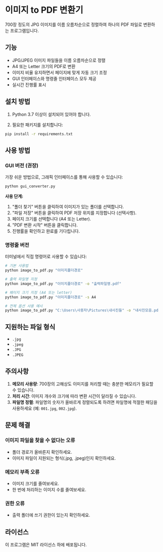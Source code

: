 # 이미지 to PDF 변환기

700장 정도의 JPG 이미지를 이름 오름차순으로 정렬하여 하나의 PDF 파일로 변환하는 프로그램입니다.

## 기능

- JPG/JPEG 이미지 파일들을 이름 오름차순으로 정렬
- A4 또는 Letter 크기의 PDF로 변환
- 이미지 비율 유지하면서 페이지에 맞게 자동 크기 조정
- GUI 인터페이스와 명령줄 인터페이스 모두 제공
- 실시간 진행률 표시

## 설치 방법

1. Python 3.7 이상이 설치되어 있어야 합니다.

2. 필요한 패키지를 설치합니다:
```bash
pip install -r requirements.txt
```

## 사용 방법

### GUI 버전 (권장)

가장 쉬운 방법으로, 그래픽 인터페이스를 통해 사용할 수 있습니다:

```bash
python gui_converter.py
```

**사용 단계:**
1. "폴더 찾기" 버튼을 클릭하여 이미지가 있는 폴더를 선택합니다.
2. "파일 저장" 버튼을 클릭하여 PDF 저장 위치를 지정합니다 (선택사항).
3. 페이지 크기를 선택합니다 (A4 또는 Letter).
4. "PDF 변환 시작" 버튼을 클릭합니다.
5. 진행률을 확인하고 완료를 기다립니다.

### 명령줄 버전

터미널에서 직접 명령어로 사용할 수 있습니다:

```bash
# 기본 사용법
python image_to_pdf.py "이미지폴더경로"

# 출력 파일명 지정
python image_to_pdf.py "이미지폴더경로" -o "출력파일명.pdf"

# 페이지 크기 지정 (A4 또는 letter)
python image_to_pdf.py "이미지폴더경로" -s A4

# 전체 옵션 사용 예시
python image_to_pdf.py "C:\Users\사용자\Pictures\내사진들" -o "내사진모음.pdf" -s A4
```

## 지원하는 파일 형식

- `.jpg`
- `.jpeg`
- `.JPG`
- `.JPEG`

## 주의사항

1. **메모리 사용량**: 700장의 고해상도 이미지를 처리할 때는 충분한 메모리가 필요할 수 있습니다.
2. **처리 시간**: 이미지 개수와 크기에 따라 변환 시간이 달라질 수 있습니다.
3. **파일명 정렬**: 파일명의 숫자가 올바르게 정렬되도록 하려면 파일명에 적절한 패딩을 사용하세요 (예: `001.jpg`, `002.jpg`).

## 문제 해결

### 이미지 파일을 찾을 수 없다는 오류
- 폴더 경로가 올바른지 확인하세요.
- 이미지 파일이 지원되는 형식(.jpg, .jpeg)인지 확인하세요.

### 메모리 부족 오류
- 이미지 크기를 줄여보세요.
- 한 번에 처리하는 이미지 수를 줄여보세요.

### 권한 오류
- 출력 폴더에 쓰기 권한이 있는지 확인하세요.

## 라이선스

이 프로그램은 MIT 라이선스 하에 배포됩니다. 